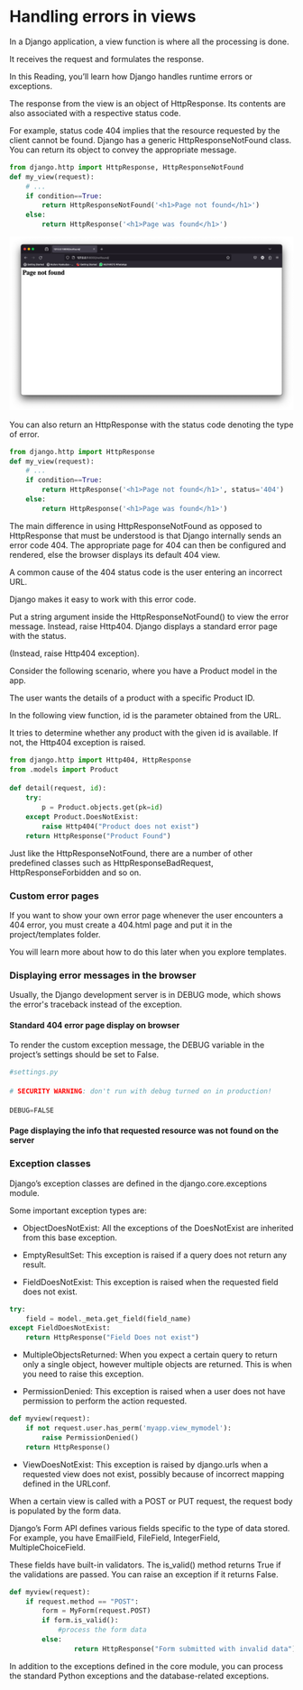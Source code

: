 # Handling errors in views

In a Django application, a view function is where all the processing is done. 

It receives the request and formulates the response. 

In this Reading, you’ll learn how Django handles runtime errors or exceptions.

The response from the view is an object of HttpResponse. Its contents are also associated with a respective status code.

For example, status code 404 implies that the resource requested by the client cannot be found. Django has a generic HttpResponseNotFound class. You can return its object to convey the appropriate message.

```python
from django.http import HttpResponse, HttpResponseNotFound 
def my_view(request): 
    # ... 
    if condition==True: 
        return HttpResponseNotFound('<h1>Page not found</h1>') 
    else: 
        return HttpResponse('<h1>Page was found</h1>') 
```
![alt text](image-4.png)

You can also return an HttpResponse with the status code denoting the type of error.

```python
from django.http import HttpResponse 
def my_view(request): 
    # ... 
    if condition==True: 
        return HttpResponse('<h1>Page not found</h1>', status='404') 
    else: 
        return HttpResponse('<h1>Page was found</h1>') 
```

The main difference in using HttpResponseNotFound as opposed to HttpResponse that must be understood is that Django internally sends an error code 404. The appropriate page for 404 can then be configured and rendered, else the browser displays its default 404 view. 

A common cause of the 404 status code is the user entering an incorrect URL. 

Django makes it easy to work with this error code. 

Put a string argument inside the HttpResponseNotFound() to view the error message. Instead, raise Http404. Django displays a standard error page with the status.

(Instead, raise Http404 exception).

Consider the following scenario, where you have a Product model in the app. 

The user wants the details of a product with a specific Product ID. 

In the following view function, id is the parameter obtained from the URL. 

It tries to determine whether any product with the given id is available. If not, the Http404 exception is raised.

```python
from django.http import Http404, HttpResponse 
from .models import Product 

def detail(request, id): 
    try: 
        p = Product.objects.get(pk=id) 
    except Product.DoesNotExist: 
        raise Http404("Product does not exist") 
    return HttpResponse("Product Found") 
```

Just like the HttpResponseNotFound, there are a number of other predefined classes such as HttpResponseBadRequest, HttpResponseForbidden and so on.

### Custom error pages
If you want to show your own error page whenever the user encounters a 404 error, you must create a 404.html page and put it in the project/templates folder. 

You will learn more about how to do this later when you explore templates.

### Displaying error messages in the browser
Usually, the Django development server is in DEBUG mode, which shows the error's traceback instead of the exception.

#### Standard 404 error page display on browser
To render the custom exception message, the DEBUG variable in the project’s settings should be set to False.

```python
#settings.py  

# SECURITY WARNING: don't run with debug turned on in production!  
  
DEBUG=FALSE 
```

#### Page displaying the info that requested resource was not found on the server

### Exception classes
Django’s exception classes are defined in the django.core.exceptions module. 

Some important exception types are:

- ObjectDoesNotExist: All the exceptions of the DoesNotExist are inherited from this base exception.

- EmptyResultSet: This exception is raised if a query does not return any result.

- FieldDoesNotExist: This exception is raised when the requested field does not exist.

```python
try: 
    field = model._meta.get_field(field_name) 
except FieldDoesNotExist: 
    return HttpResponse("Field Does not exist") 
```

- MultipleObjectsReturned: When you expect a certain query to return only a single object, however multiple objects are returned. This is when you need to raise this exception.

- PermissionDenied: This exception is raised when a user does not have permission to perform the action requested.

```python
def myview(request): 
    if not request.user.has_perm('myapp.view_mymodel'): 
        raise PermissionDenied() 
    return HttpResponse() 
```

- ViewDoesNotExist: This exception is raised by django.urls when a requested view does not exist, possibly because of incorrect mapping defined in the URLconf. 

When a certain view is called with a POST or PUT request, the request body is populated by the form data. 

Django’s Form API defines various fields specific to the type of data stored. For example, you have EmailField, FileField, IntegerField, MultipleChoiceField. 

These fields have built-in validators. The is_valid() method returns True if the validations are passed. You can raise an exception if it returns False.

```python
def myview(request):   
    if request.method == "POST":   
        form = MyForm(request.POST)   
        if form.is_valid():   
            #process the form data 
        else:   
                return HttpResponse("Form submitted with invalid data") 
```

In addition to the exceptions defined in the core module, you can process the standard Python exceptions and the database-related exceptions.
